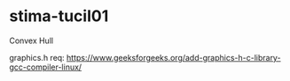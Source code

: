 # stima-tucil01
Convex Hull

graphics.h req: https://www.geeksforgeeks.org/add-graphics-h-c-library-gcc-compiler-linux/

